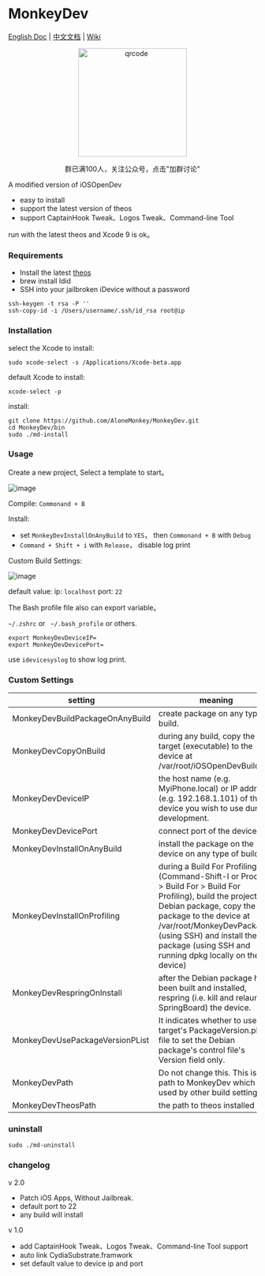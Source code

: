 # MonkeyDev

[English Doc](README.md)
|
[中文文档](README-zh.md)
|
[Wiki](https://github.com/AloneMonkey/MonkeyDev/wiki)

<p align="center">
  <p align="center"></p>
  <p align="center"></p>
  <p align="center"></p>

  <p align="center">
    <img with="220px" height="220px" src="http://7xtdl4.com1.z0.glb.clouddn.com/script_1500695705204.png" alt="qrcode">
  </p>

  <p align="center">
     群已满100人，关注公众号，点击"加群讨论"
  </p>
</p>

A modified version of iOSOpenDev

* easy to install
* support the latest version of theos
* support CaptainHook Tweak、Logos Tweak、Command-line Tool

run with the latest theos and Xcode 9 is ok。

### Requirements

* Install the latest [theos](https://github.com/theos/theos/)
* brew install ldid
* SSH into your jailbroken iDevice without a password

```
ssh-keygen -t rsa -P ''
ssh-copy-id -i /Users/username/.ssh/id_rsa root@ip
```

### Installation

select the Xcode to install:

```
sudo xcode-select -s /Applications/Xcode-beta.app
```

default Xcode to install:

```
xcode-select -p
```

install:

```
git clone https://github.com/AloneMonkey/MonkeyDev.git
cd MonkeyDev/bin
sudo ./md-install
```

### Usage

Create a new project, Select a template to start。

![image](http://7xtdl4.com1.z0.glb.clouddn.com/script_1499260720390.png)

Compile: `Commonand + B`

Install: 

* set `MonkeyDevInstallOnAnyBuild` to `YES`， then `Commonand + B` with `Debug`
* `Command + Shift + i` with `Release`， disable log print

Custom Build Settings:

![image](http://7xtdl4.com1.z0.glb.clouddn.com/script_1499525830459.png)

default value:
ip: `localhost`
port: `22`

The Bash profile file also can export variable。

`~/.zshrc` or ` ~/.bash_profile` or others.

```
export MonkeyDevDeviceIP=
export MonkeyDevDevicePort=
```

use `idevicesyslog` to show log print.

### Custom Settings

|setting|meaning|
|--|--|
|MonkeyDevBuildPackageOnAnyBuild|create package on any type of build. |
|MonkeyDevCopyOnBuild|during any build, copy the target (executable) to the device at /var/root/iOSOpenDevBuilds/|
|MonkeyDevDeviceIP|the host name (e.g. MyiPhone.local) or IP address (e.g. 192.168.1.101) of the device you wish to use during development.|
|MonkeyDevDevicePort|connect port of the device|
|MonkeyDevInstallOnAnyBuild|install the package on the device on any type of build. |
|MonkeyDevInstallOnProfiling|during a Build For Profiling (Command-Shift-I or Product > Build For > Build For Profiling), build the project's Debian package, copy the package to the device at /var/root/MonkeyDevPackages (using SSH) and install the package (using SSH and running dpkg locally on the device)|
|MonkeyDevRespringOnInstall|after the Debian package has been built and installed, respring (i.e. kill and relaunch SpringBoard) the device.|
|MonkeyDevUsePackageVersionPList|It indicates whether to use the target's PackageVersion.plist file to set the Debian package's control file's Version field only. |
|MonkeyDevPath|Do not change this. This is the path to MonkeyDev which is used by other build settings.|
|MonkeyDevTheosPath|the path to theos installed|

### uninstall

```
sudo ./md-uninstall
```

### changelog

v 2.0

* Patch iOS Apps, Without Jailbreak.
* default port to 22
* any build will install

v 1.0

* add CaptainHook Tweak、Logos Tweak、Command-line Tool support
* auto link CydiaSubstrate.framwork
* set default value to device ip and port